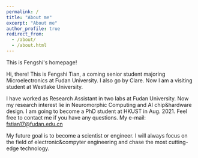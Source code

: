 ```yaml
---
permalink: /
title: "About me"
excerpt: "About me"
author_profile: true
redirect_from: 
  - /about/
  - /about.html
---
```


This is Fengshi's homepage!

Hi, there! This is Fengshi Tian, a coming senior student majoring Microelectronics at Fudan University. I also go by Clare. Now I am a visiting student at Westlake University.

I have worked as Research Assistant in two labs at Fudan University. Now my research interest lie in Neuromorphic Computing and AI chip&hardware design. I am going to become a PhD student at HKUST in Aug. 2021. Feel free to contact me if you have any questions. My e-mail: fstian17@fudan.edu.cn

My future goal is to become a scientist or engineer. I will always focus on the field of electronic&compyter engineering and chase the most cutting-edge technology. 
